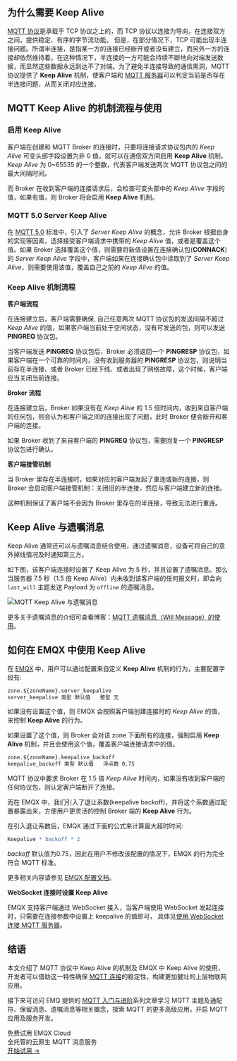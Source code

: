 ## 为什么需要 Keep Alive

[MQTT 协议](https://mqtt.org/)是承载于 TCP 协议之上的，而 TCP 协议以连接为导向，在连接双方之间，提供稳定、有序的字节流功能。 但是，在部分情况下，TCP 可能出现半连接问题。所谓半连接，是指某一方的连接已经断开或者没有建立，而另外一方的连接却依然维持着。在这种情况下，半连接的一方可能会持续不断地向对端发送数据，而显然这些数据永远到达不了对端。为了避免半连接导致的通信黑洞，MQTT 协议提供了 **Keep Alive** 机制，使客户端和 [MQTT 服务器](https://www.emqx.io/zh)可以判定当前是否存在半连接问题，从而关闭对应连接。


## MQTT Keep Alive 的机制流程与使用

### 启用 Keep Alive

客户端在创建和 MQTT Broker 的连接时，只要将连接请求协议包内的 *Keep Alive* 可变头部字段设置为非 0 值，就可以在通信双方间启用 **Keep Alive** 机制。 *Keep Alive* 为 0~65535 的一个整数，代表客户端发送两次 MQTT 协议包之间的最大间隔时间。

而 Broker 在收到客户端的连接请求后，会检查可变头部中的 *Keep Alive* 字段的值，如果有值，则 Broker 将会启用 **Keep Alive** 机制。

### MQTT 5.0 Server Keep Alive

在 [MQTT 5.0](https://www.emqx.com/zh/mqtt/mqtt5) 标准中，引入了 *Server Keep Alive* 的概念，允许 Broker 根据自身的实现等因素，选择接受客户端请求中携带的 *Keep Alive* 值，或者是覆盖这个值。如果 Broker 选择覆盖这个值，则需要将新值设置在连接确认包(**CONNACK**) 的 *Server Keep Alive* 字段中，客户端如果在连接确认包中读取到了 *Server Keep Alive*，则需要使用该值，覆盖自己之前的 *Keep Alive* 的值。

### Keep Alive 机制流程

**客户端流程**

在连接建立后，客户端需要确保, 自己任意两次 MQTT 协议包的发送间隔不超过 *Keep Alive* 的值，如果客户端当前处于空闲状态，没有可发送的包，则可以发送 **PINGREQ** 协议包。

当客户端发送 **PINGREQ** 协议包后，Broker 必须返回一个 **PINGRESP** 协议包，如果客户端在一个可靠的时间内，没有收到服务器的 **PINGRESP** 协议包，则说明当前存在半连接、或者 Broker 已经下线、或者出现了网络故障，这个时候，客户端应当关闭当前连接。

**Broker 流程**

在连接建立后，Broker 如果没有在 *Keep Alive* 的 1.5 倍时间内，收到来自客户端的任何包，则会认为和客户端之间的连接出现了问题，此时 Broker 便会断开和客户端的连接。

如果 Broker 收到了来自客户端的 **PINGREQ** 协议包，需要回复一个 **PINGRESP** 协议包进行确认。

**客户端接管机制**

当 Broker 里存在半连接时，如果对应的客户端发起了重连或新的连接，则 Broker 会启动客户端接管机制：关闭旧的半连接，然后与客户端建立新的连接。

这种机制保证了客户端不会因为 Broker 里存在的半连接，导致无法进行重连。


## Keep Alive 与遗嘱消息

Keep Alive 通常还可以与遗嘱消息结合使用，通过遗嘱消息，设备可将自己的意外掉线情况及时通知第三方。

如下图，该客户端连接时设置了 Keep Alive 为 5 秒，并且设置了遗嘱消息。那么当服务器 7.5 秒（1.5 倍 Keep Alive）内未收到该客户端的任何报文时，即会向 `last_will` 主题发送 Payload 为 `offline` 的遗嘱消息。

![MQTT Keep Alive 与遗嘱消息](https://assets.emqx.com/images/3fc9e2c463bd38c21dc7f523520c7076.png?imageMogr2/thumbnail/1520x)

更多关于遗嘱消息的介绍可查看博客：[MQTT 遗嘱消息（Will Message）的使用](https://www.emqx.com/zh/blog/use-of-mqtt-will-message)。



## 如何在 EMQX 中使用 Keep Alive

在 [EMQX](https://www.emqx.com/zh/products/emqx) 中，用户可以通过配置来自定义 **Keep Alive** 机制的行为，主要配置字段有:

```apache
zone.${zoneName}.server_keepalive
server_keepalive 类型 默认值   整型 无
```

如果没有设置这个值，则 EMQX 会按照客户端创建连接时的 *Keep Alive* 的值，来控制 **Keep Alive** 的行为。

如果设置了这个值，则 Broker 会对该 zone 下面所有的连接，强制启用 **Keep Alive** 机制，并且会使用这个值，覆盖客户端连接请求中的值。

```apache
zone.${zoneName}.keepalive_backoff
keepalive_backoff 类型 默认值   浮点数 0.75
```

MQTT 协议中要求 Broker 在 1.5 倍 *Keep Alive* 时间内，如果没有收到客户端的任何协议包，则认定客户端断开了连接。

而在 EMQX 中，我们引入了退让系数(keepalive backoff)，并将这个系数通过配置暴露出来，方便用户更灵活的控制 Broker 端的 **Keep Alive** 行为。

在引入退让系数后，EMQX 通过下面的公式来计算最大超时时间:

```apache
Keepalive * backoff * 2
```

*backoff* 默认值为0.75，因此在用户不修改该配置的情况下，EMQX 的行为完全符合 MQTT 标准。

更多相关内容请参见 [EMQX 配置文档](https://www.emqx.io/docs/zh/v4.3/configuration/configuration.html)。

**WebSocket 连接时设置 Keep Alive**

EMQX 支持客户端通过 WebSocket 接入，当客户端使用 WebSocket 发起连接时，只需要在连接参数中设置上 keepalive 的值即可， 具体见[使用 WebSocket 连接 MQTT 服务器](https://www.emqx.com/zh/blog/connect-to-mqtt-broker-with-websocket)。



## 结语

本文介绍了 MQTT 协议中 Keep Alive 的机制及 EMQX 中 Keep Alive 的使用，开发者可以借助这一特性确保 [MQTT 连接](https://www.emqx.com/zh/blog/how-to-set-parameters-when-establishing-an-mqtt-connection)的稳定性，构建更加健壮的上层物联网应用。

接下来可访问 EMQ 提供的 [MQTT 入门与进阶](https://www.emqx.com/zh/mqtt)系列文章学习 MQTT 主题及通配符、保留消息、遗嘱消息等相关概念，探索 MQTT 的更多高级应用，开启 MQTT 应用及服务开发。


<section class="promotion">
    <div>
        免费试用 EMQX Cloud
        <div class="is-size-14 is-text-normal has-text-weight-normal">全托管的云原生 MQTT 消息服务</div>
    </div>
    <a href="https://accounts-zh.emqx.com/signup?continue=https://cloud.emqx.com/console/deployments/0?oper=new" class="button is-gradient px-5">开始试用 →</a >
</section>
